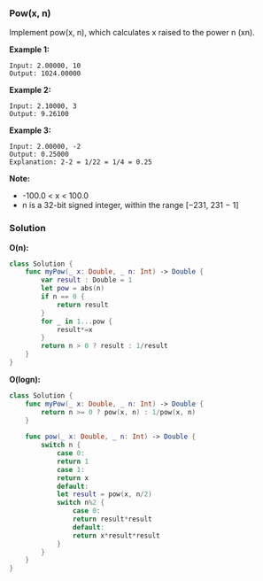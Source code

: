 
### Pow(x, n)

Implement pow(x, n), which calculates x raised to the power n (xn).

__Example 1:__
```
Input: 2.00000, 10
Output: 1024.00000
```
__Example 2:__
```
Input: 2.10000, 3
Output: 9.26100
```
__Example 3:__
```
Input: 2.00000, -2
Output: 0.25000
Explanation: 2-2 = 1/22 = 1/4 = 0.25
```
__Note:__

* -100.0 < x < 100.0
* n is a 32-bit signed integer, within the range [−231, 231 − 1]

### Solution
__O(n):__
```Swift
class Solution {
    func myPow(_ x: Double, _ n: Int) -> Double {
        var result : Double = 1
        let pow = abs(n)
        if n == 0 {
            return result
        }
        for _ in 1...pow {
            result*=x
        }
        return n > 0 ? result : 1/result
    }
}
```
__O(logn):__
```Swift
class Solution {
    func myPow(_ x: Double, _ n: Int) -> Double {
        return n >= 0 ? pow(x, n) : 1/pow(x, n)
    }
    
    func pow(_ x: Double, _ n: Int) -> Double {
        switch n {
            case 0:
            return 1
            case 1:
            return x
            default:
            let result = pow(x, n/2)
            switch n%2 {
                case 0:
                return result*result
                default:
                return x*result*result
            }
        }
    }
}
```
